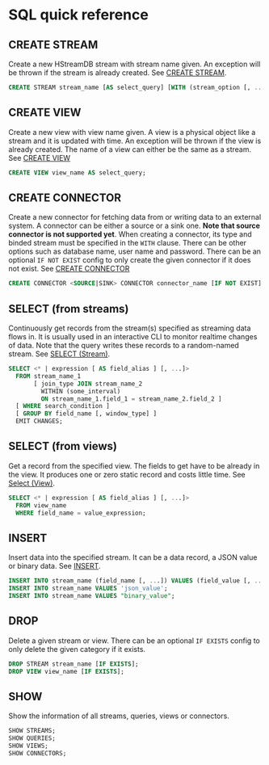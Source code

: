 SQL quick reference
===================

## CREATE STREAM

Create a new HStreamDB stream with stream name given.
An exception will be thrown if the stream is already created.
See [CREATE STREAM](statements/create-stream.md).

```sql
CREATE STREAM stream_name [AS select_query] [WITH (stream_option [, ...])];
```

## CREATE VIEW

Create a new view with view name given. A view is a physical object like a stream and it is updated with time.
An exception will be thrown if the view is already created. The name of a view can either be the same as a stream.
See [CREATE VIEW](statements/create-view.md)

```sql
CREATE VIEW view_name AS select_query;
```

## CREATE CONNECTOR

Create a new connector for fetching data from or writing data to an external system. A connector can be either a source or a sink one. **Note that source connector is not supported yet**.
When creating a connector, its type and binded stream must be specified in the `WITH` clause. There can be other options such as database name, user name and password.
There can be an optional `IF NOT EXIST` config to only create the given connector if it does not exist.
See [CREATE CONNECTOR](statements/create-connector.md)

```sql
CREATE CONNECTOR <SOURCE|SINK> CONNECTOR connector_name [IF NOT EXIST] WITH (connector_option [, ...]);
```

## SELECT (from streams)

Continuously get records from the stream(s) specified as streaming data flows in.
It is usually used in an interactive CLI to monitor realtime changes of data.
Note that the query writes these records to a random-named stream.
See [SELECT (Stream)](statements/select-stream.md).

```sql
SELECT <* | expression [ AS field_alias ] [, ...]>
  FROM stream_name_1
       [ join_type JOIN stream_name_2
         WITHIN (some_interval)
         ON stream_name_1.field_1 = stream_name_2.field_2 ]
  [ WHERE search_condition ]
  [ GROUP BY field_name [, window_type] ]
  EMIT CHANGES;
```

## SELECT (from views)

Get a record from the specified view. The fields to get have to be already in the view.
It produces one or zero static record and costs little time.
See [Select (View)](statements/select-view.md).

```sql
SELECT <* | expression [ AS field_alias ] [, ...]>
  FROM view_name
  WHERE field_name = value_expression;
```
## INSERT

Insert data into the specified stream. It can be a data record, a JSON value or binary data.
See [INSERT](statements/insert.md).

```sql
INSERT INTO stream_name (field_name [, ...]) VALUES (field_value [, ...]);
INSERT INTO stream_name VALUES 'json_value';
INSERT INTO stream_name VALUES "binary_value";
```

## DROP

Delete a given stream or view. There can be an optional `IF EXISTS` config to only delete the given category if it exists.

```sql
DROP STREAM stream_name [IF EXISTS];
DROP VIEW view_name [IF EXISTS];
```

## SHOW

Show the information of all streams, queries, views or connectors.

```sql
SHOW STREAMS;
SHOW QUERIES;
SHOW VIEWS;
SHOW CONNECTORS;
```
